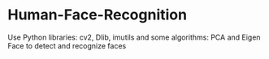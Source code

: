 # Human-Face-Recognition
Use Python libraries: cv2, Dlib, imutils and some algorithms: PCA and Eigen Face to detect and recognize faces
